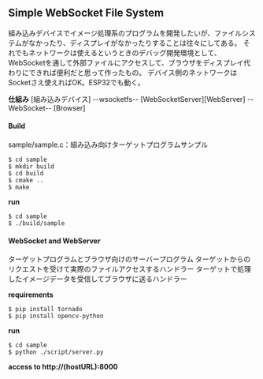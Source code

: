 ## Simple WebSocket File System

組み込みデバイスでイメージ処理系のプログラムを開発したいが、ファイルシステムがなかったり、ディスプレイがなかったりすることは往々にしてある。
それでもネットワークは使えるというときのデバッグ開発環境として、WebSocketを通して外部ファイルにアクセスして、ブラウザをディスプレイ代わりにできれば便利だと思って作ったもの。
デバイス側のネットワークはSocketさえ使えればOK。ESP32でも動く。

__仕組み__
[組み込みデバイス]
--wsocketfs--
[WebSocketServer][WebServer]
--WebSocket--
[Browser]

#### Build

sample/sample.c：組み込み向けターゲットプログラムサンプル
```
$ cd sample
$ mkdir build
$ cd build
$ cmake ..
$ make
```
__run__
```
$ cd sample
$ ./build/sample
```

#### WebSocket and WebServer

ターゲットプログラムとブラウザ向けのサーバープログラム
ターゲットからのリクエストを受けて実際のファイルアクセスするハンドラー
ターゲットで処理したイメージデータを受信してブラウザに送るハンドラー

__requirements__
```
$ pip install tornado
$ pip install opencv-python
```
__run__
```
$ cd sample
$ python ./script/server.py
```

__access to http://(hostURL):8000__
